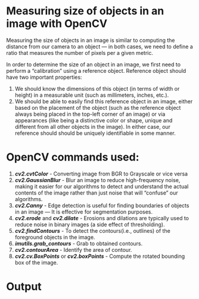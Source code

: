 # Measuring size of objects in an image with OpenCV

Measuring the size of objects in an image is similar to computing the distance from our camera to an object — in both cases, we need to define a ratio that measures the number of pixels per a given metric.

In order to determine the size of an object in an image, we first need to perform a “calibration” using a reference object. Reference object should have two important properties:
1) We should know the dimensions of this object (in terms of width or height) in a measurable unit (such as millimeters, inches, etc.).
2) We should be able to easily find this reference object in an image, either based on the placement of the object (such as the reference object always being placed in the top-left corner of an image) or via appearances (like being a distinctive color or shape, unique and different from all other objects in the image). In either case, our reference should should be uniquely identifiable in some manner.

# OpenCV commands used:
1) ***cv2.cvtColor*** - Converting image from BGR to Grayscale or vice versa
2) ***cv2.GaussianBlur*** - Blur an image to reduce high-frequency noise, making it easier for our algorithms to detect and understand the actual contents of the image rather than just noise that will “confuse” our algorithms.
3) ***cv2.Canny*** - Edge detection is useful for finding boundaries of objects in an image — It is effective for segmentation purposes.
4) ***cv2.erode*** and ***cv2.dilate*** - Erosions and dilations are typically used to reduce noise in binary images (a side effect of thresholding).
5) ***cv2.findContours*** - To detect the contours(i.e., outlines) of the foreground objects in the image.
6) ***imutils.grab_contours*** - Grab to obtained contours.
7) ***cv2.contourArea*** - Identify the area of contour.
8) ***cv2.cv.BoxPoints*** or ***cv2.boxPoints*** - Compute the rotated bounding box of the image.

# Output
